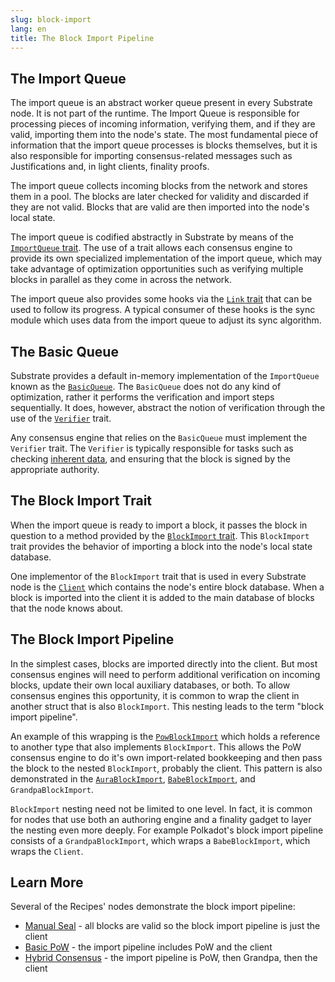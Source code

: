 ```yaml
---
slug: block-import
lang: en
title: The Block Import Pipeline
---
```


## The Import Queue

The import queue is an abstract worker queue present in every Substrate node. It is not part of the
runtime. The Import Queue is responsible for processing pieces of incoming information, verifying
them, and if they are valid, importing them into the node's state. The most fundamental piece of
information that the import queue processes is blocks themselves, but it is also responsible for
importing consensus-related messages such as Justifications and, in light clients, finality proofs.

The import queue collects incoming blocks from the network and stores them in a pool. The blocks are
later checked for validity and discarded if they are not valid. Blocks that are valid are then
imported into the node's local state.

The import queue is codified abstractly in Substrate by means of the
[`ImportQueue` trait](https://substrate.dev/rustdocs/v2.0.0-alpha.8/sp_consensus/import_queue/trait.ImportQueue.html).
The use of a trait allows each consensus engine to provide its own specialized implementation of the
import queue, which may take advantage of optimization opportunities such as verifying multiple
blocks in parallel as they come in across the network.

The import queue also provides some hooks via the
[`Link` trait](https://crates.parity.io/sp_consensus/import_queue/trait.Link.html) that can be used
to follow its progress. A typical consumer of these hooks is the sync module which uses data from
the import queue to adjust its sync algorithm.

## The Basic Queue

Substrate provides a default in-memory implementation of the `ImportQueue` known as the
[`BasicQueue`](https://substrate.dev/rustdocs/v2.0.0-alpha.8/sp_consensus/import_queue/struct.BasicQueue.html).
The `BasicQueue` does not do any kind of optimization, rather it performs the verification and
import steps sequentially. It does, however, abstract the notion of verification through the use of
the
[`Verifier`](https://substrate.dev/rustdocs/v2.0.0-alpha.8/sp_consensus/import_queue/trait.Verifier.html)
trait.

Any consensus engine that relies on the `BasicQueue` must implement the `Verifier` trait. The
`Verifier` is typically responsible for tasks such as checking
[inherent data](https://www.substrate.io/kb/learn-substrate/extrinsics#inherents), and ensuring that
the block is signed by the appropriate authority.

## The Block Import Trait

When the import queue is ready to import a block, it passes the block in question to a method
provided by the
[`BlockImport` trait](https://substrate.dev/rustdocs/v2.0.0-alpha.8/sp_consensus/block_import/trait.BlockImport.html).
This `BlockImport` trait provides the behavior of importing a block into the node's local state
database.

One implementor of the `BlockImport` trait that is used in every Substrate node is the
[`Client`](https://substrate.dev/rustdocs/v2.0.0-alpha.8/sc_service/client/index.html) which
contains the node's entire block database. When a block is imported into the client it is added to
the main database of blocks that the node knows about.

## The Block Import Pipeline

In the simplest cases, blocks are imported directly into the client. But most consensus engines will need to perform
additional verification on incoming blocks, update their own local auxiliary databases, or both. To
allow consensus engines this opportunity, it is common to wrap the client in another struct that is
also `BlockImport`. This nesting leads to the term "block import pipeline".

An example of this wrapping is the
[`PowBlockImport`](https://substrate.dev/rustdocs/v2.0.0-alpha.8/sc_consensus_pow/struct.PowBlockImport.html)
which holds a reference to another type that also implements `BlockImport`. This allows the PoW consensus
engine to do it's own import-related bookkeeping and then pass the block to the nested
`BlockImport`, probably the client. This pattern is also demonstrated in the
[`AuraBlockImport`](https://substrate.dev/rustdocs/v2.0.0-alpha.8/sc_consensus_aura/struct.AuraBlockImport.html),
[`BabeBlockImport`](https://substrate.dev/rustdocs/v2.0.0-alpha.8/sc_consensus_babe/struct.BabeBlockImport.html),
and `GrandpaBlockImport`.

`BlockImport` nesting need not be limited to one level. In fact, it is common for nodes that use
both an authoring engine and a finality gadget to layer the nesting even more deeply. For example
Polkadot's block import pipeline consists of a `GrandpaBlockImport`, which wraps a `BabeBlockImport`,
which wraps the `Client`.

## Learn More

Several of the Recipes' nodes demonstrate the block import pipeline:

- [Manual Seal](https://substrate.dev/recipes/3-entrees/manual-seal.html) - all blocks are valid so
  the block import pipeline is just the client
- [Basic PoW](https://substrate.dev/recipes/3-entrees/basic-pow.html) - the import pipeline includes
  PoW and the client
- [Hybrid Consensus](https://substrate.dev/recipes/3-entrees/hybrid-consensus.html) - the import
  pipeline is PoW, then Grandpa, then the client
